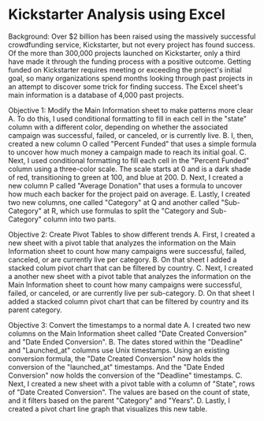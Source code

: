 # Kickstarter Analysis using Excel
Background:
Over $2 billion has been raised using the massively successful crowdfunding service, Kickstarter, but not every project has found success. Of the more than 300,000 projects launched on Kickstarter, only a third have made it through the funding process with a positive outcome.  Getting funded on Kickstarter requires meeting or exceeding the project's initial goal, so many organizations spend months looking through past projects in an attempt to discover some trick for finding success. The Excel sheet's main information is a database of 4,000 past projects.

Objective 1: Modify the Main Information sheet to make patterns more clear
A. To do this, I used conditional formatting to fill in each cell in the "state" column with a different color, depending on whether the associated campaign was successful, failed, or canceled, or is currently live.
B. I, then, created a new column O called "Percent Funded" that uses a simple formula to uncover how much money a campaign made to reach its initial goal.
C. Next, I used conditional formatting to fill each cell in the "Percent Funded" column using a three-color scale. The scale starts at 0 and is a dark shade of red, transitioning to green at 100, and blue at 200.
D. Next, I created a new column P called "Average Donation" that uses a formula to uncover how much each backer for the project paid on average.
E. Lastly, I created two new columns, one called "Category" at Q and another called "Sub-Category" at R, which use formulas to split the "Category and Sub-Category" column into two parts.

Objective 2: Create Pivot Tables to show different trends
A. First, I created a new sheet with a pivot table that analyzes the information on the Main Information sheet to count how many campaigns were successful, failed, canceled, or are currently live per category.
B. On that sheet I added a stacked colum pivot chart that can be filtered by country.
C. Next, I created a another new sheet with a pivot table that analyzes the information on the Main Information sheet to count how many campaigns were successful, failed, or canceled, or are currently live per sub-category.
D. On that sheet I added a stacked column pivot chart that can be filtered by country and its parent category.

Objective 3: Convert the timestamps to a normal date
A. I created two new columns on the Main Information sheet called "Date Created Conversion" and "Date Ended Conversion".
B. The dates stored within the "Deadline" and "Launched_at" columns use Unix timestamps. Using an existing conversion formula, the "Date Created Conversion" now holds the conversion of the "launched_at" timestamps. And the "Date Ended Conversion" now holds the conversion of the "Deadline" timestamps.
C. Next, I created a new sheet with a pivot table with a column of "State", rows of "Date Created Conversion". The values are based on the count of state, and it filters based on the parent "Category" and "Years".
D. Lastly, I created a pivot chart line graph that visualizes this new table.
